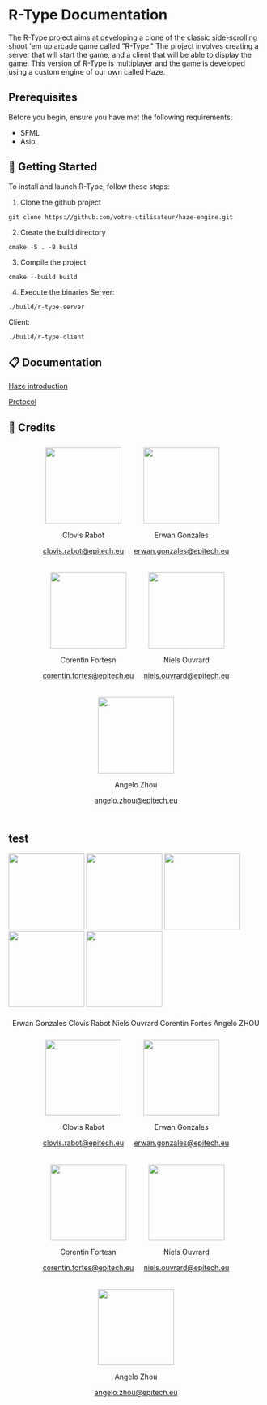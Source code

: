 # R-Type Documentation

The R-Type project aims at developing a clone of the classic side-scrolling shoot 'em up arcade game called "R-Type."
The project involves creating a server that will start the game, and a client that will be able to display the game.
This version of R-Type is multiplayer and the game is developed using a custom engine of our own called Haze.

## Prerequisites

Before you begin, ensure you have met the following requirements:

- SFML
- Asio

## 🚀 Getting Started

To install and launch R-Type, follow these steps:

1. Clone the github project

```
git clone https://github.com/votre-utilisateur/haze-engine.git
```

2. Create the build directory

```
cmake -S . -B build
```

3. Compile the project

```
cmake --build build
```

4. Execute the binaries
   Server:

```
./build/r-type-server
```

Client:

```
./build/r-type-client
```

## 📋 Documentation

[Haze introduction](https://rclovis.github.io/R-Type-Documentation/Haze/ComponentArray/)

[Protocol](https://rclovis.github.io/R-Type-Documentation/Protocol/Component%20Data/)

## 👤 Credits

<div align="center">
  <div style="display: flex; flex-wrap: wrap; justify-content: center; align-items: center;">
    <div style="text-align: center; margin: 10px;">
      <img src="https://avatars.githubusercontent.com/u/91875893?v=4" width="150" height="150">
      <p>Clovis Rabot</p>
      <p><a href="mailto:clovis.rabot@epitech.eu">clovis.rabot@epitech.eu</a></p>
    </div>
    <div style="text-align: cecenternter; margin: 10px;">
      <img src="https://media.licdn.com/dms/image/C4E03AQF6AIitN8q7cg/profile-displayphoto-shrink_400_400/0/1651531289334?e=1703721600&v=beta&t=nCsDz0wBgls-nLvLAzpAZqELOfTItPVJtoWJwRtmSGk" width="150" height="150">
      <p>Erwan Gonzales</p>
      <p><a href="mailto:erwan.gonzales@epitech.eu">erwan.gonzales@epitech.eu</a></p>
    </div>
    <div style="text-align: center; margin: 10px;">
      <img src="https://avatars.githubusercontent.com/u/91876233?v=4" width="150" height="150">
      <p>Corentin Fortesn</p>
      <p><a href="mailto:corentin.@epitech.eu">corentin.fortes@epitech.eu</a></p>
    </div>
    <div style="text-align: center; margin: 10px;">
      <img src="https://avatars.githubusercontent.com/u/91876336?v=4" width="150" height="150">
      <p>Niels Ouvrard </p>
      <p><a href="mailto:niels.ouvrard@epitech.eu">niels.ouvrard@epitech.eu</a></p>
    </div>
    <div style="text-align: center; margin: 10px;">
      <img src="https://avatars.githubusercontent.com/u/91876442?s=400&u=e17541db376ba488505351104ee598772dbe67a2&v=4" width="150" height="150">
      <p>Angelo Zhou</p>
      <p><a href="mailto:angelo.zhou@epitech.eu">angelo.zhou@epitech.eu</a></p>
    </div>
  </div>
</div>

<!-- <div style="display: flex; justify-content: center; align-items: center;">
  <div style="text-align: center; margin: 10px;">
    <img src="https://avatars.githubusercontent.com/u/91875893?v=4" width="150" height="150">
    <p>Clovis Rabot</p>
    <p><a href="mailto:clovis.rabot@epitech.eu">clovis.rabot@epitech.eu</a></p>
  </div>
  <div style="text-align: center; margin: 10px;">
    <img src="https://media.licdn.com/dms/image/C4E03AQF6AIitN8q7cg/profile-displayphoto-shrink_400_400/0/1651531289334?e=1703721600&v=beta&t=nCsDz0wBgls-nLvLAzpAZqELOfTItPVJtoWJwRtmSGk" width="150" height="150">
    <p>Erwan Gonzales</p>
    <p><a href="mailto:erwan.gonzales@epitech.eu">erwan.gonzales@epitech.eu</a></p>
  </div>
  <div style="text-align: center; margin: 10px;">
    <img src="https://avatars.githubusercontent.com/u/91876233?v=4" width="150" height="150">
    <p>Corentin Fortesn</p>
    <p><a href="mailto:corentin.@epitech.eu">corentin.fortes@epitech.eu</a></p>
  </div>
  <div style="text-align: center; margin: 10px;">
    <img src="https://avatars.githubusercontent.com/u/91876336?v=4" width="150" height="150">
    <p>Niels Ouvrard </p>
    <p><a href="mailto:niels.ouvrard@epitech.eu">niels.ouvrard@epitech.eu</a></p>
  </div>
  <div style="text-align: center; margin: 10px;">
    <img src="https://avatars.githubusercontent.com/u/91876442?s=400&u=e17541db376ba488505351104ee598772dbe67a2&v=4" width="150" height="150">
    <p>Angelo Zhou</p>
    <p><a href="mailto:angelo.zhou@epitech.eu">angelo.zhou@epitech.eu</a></p>
  </div>
</div> -->

## test

<div style="display: center; justify-content: space-between;">
    <img src="https://media.licdn.com/dms/image/C4E03AQF6AIitN8q7cg/profile-displayphoto-shrink_400_400/0/1651531289334?e=1703721600&v=beta&t=nCsDz0wBgls-nLvLAzpAZqELOfTItPVJtoWJwRtmSGk" width="150" height="150">
    <img src="https://avatars.githubusercontent.com/u/91875893?v=4" width="150" height="150">
    <img src="https://avatars.githubusercontent.com/u/91876336?v=4" width="150" height="150">
    <img src="https://avatars.githubusercontent.com/u/91876233?v=4" width="150" height="150">
    <img src="https://avatars.githubusercontent.com/u/91876442?s=400&u=e17541db376ba488505351104ee598772dbe67a2&v=4" width="150" height="150">
</div>

<div style="text-align: center; margin-top: 20px;">
        <p>Erwan Gonzales Clovis Rabot Niels Ouvrard Corentin Fortes Angelo ZHOU</p>
    </div>
</div>

<div style="display: flex; justify-content: center; flex-wrap: wrap;">
    <div style="text-align: center; margin: 10px;">
        <img src="https://avatars.githubusercontent.com/u/91875893?v=4" width="150" height="150">
        <p>Clovis Rabot</p>
        <p><a href="mailto:clovis.rabot@epitech.eu">clovis.rabot@epitech.eu</a></p>
    </div>
    <div style="text-align: center; margin: 10px;">
        <img src="https://media.licdn.com/dms/image/C4E03AQF6AIitN8q7cg/profile-displayphoto-shrink_400_400/0/1651531289334?e=1703721600&v=beta&t=nCsDz0wBgls-nLvLAzpAZqELOfTItPVJtoWJwRtmSGk" width="150" height="150">
        <p>Erwan Gonzales</p>
        <p><a href="mailto:erwan.gonzales@epitech.eu">erwan.gonzales@epitech.eu</a></p>
    </div>
    <div style="text-align: center; margin: 10px;">
        <img src="https://avatars.githubusercontent.com/u/91876233?v=4" width="150" height="150">
        <p>Corentin Fortesn</p>
        <p><a href="mailto:corentin.@epitech.eu">corentin.fortes@epitech.eu</a></p>
    </div>
    <div style="text-align: center; margin: 10px;">
        <img src="https://avatars.githubusercontent.com/u/91876336?v=4" width="150" height="150">
        <p>Niels Ouvrard</p>
        <p><a href="mailto:niels.ouvrard@epitech.eu">niels.ouvrard@epitech.eu</a></p>
    </div>
    <div style="text-align: center; margin: 10px;">
        <img src="https://avatars.githubusercontent.com/u/91876442?s=400&u=e17541db376ba488505351104ee598772dbe67a2&v=4" width="150" height="150">
        <p>Angelo Zhou</p>
        <p><a href="mailto:angelo.zhou@epitech.eu">angelo.zhou@epitech.eu</a></p>
    </div>
</div>

